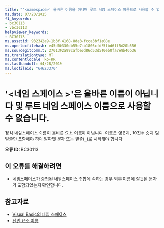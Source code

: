 ```yaml
---
title: "'<namespace>' 올바른 이름을 아니며 루트 네임 스페이스 이름으로 사용할 수 없습니다."
ms.date: 07/20/2015
f1_keywords:
- bc30113
- vbc30113
helpviewer_keywords:
- BC30113
ms.assetid: 932342a9-1b3f-4168-8de3-fcca3bf1e08e
ms.openlocfilehash: e45d00330db55e7ab1805cfd25fbd6ff5d20b556
ms.sourcegitcommit: 2701302a99cafbe0d86d53d540eb0fa7e9b46b36
ms.translationtype: MT
ms.contentlocale: ko-KR
ms.lasthandoff: 04/28/2019
ms.locfileid: "64623370"
---
```

# <a name="namespace-is-not-a-valid-name-and-cannot-be-used-as-the-root-namespace-name"></a>'\<네임 스페이스 >'은 올바른 이름이 아닙니다 및 루트 네임 스페이스 이름으로 사용할 수 없습니다.
정식 네임스페이스 이름이 올바른 요소 이름이 아닙니다. 이름은 영문자, 10진수 숫자 및 밑줄만 포함해야 하며 알파벳 문자 또는 밑줄(`_`)로 시작해야 합니다.  
  
 **오류 ID:** BC30113  
  
## <a name="to-correct-this-error"></a>이 오류를 해결하려면  
  
- 네임스페이스가 중첩된 네임스페이스 집합에 속하는 경우 외부 이름에 잘못된 문자가 포함되었는지 확인합니다.  
  
## <a name="see-also"></a>참고자료

- [Visual Basic의 네임 스페이스](../../visual-basic/programming-guide/program-structure/namespaces.md)
- [선언 요소 이름](../../visual-basic/programming-guide/language-features/declared-elements/declared-element-names.md)
